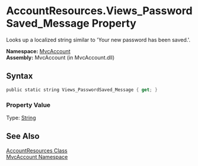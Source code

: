 AccountResources.Views_PasswordSaved_Message Property
=====================================================
Looks up a localized string similar to 'Your new password has been saved.'.

**Namespace:** [MvcAccount][1]  
**Assembly:** MvcAccount (in MvcAccount.dll)

Syntax
------

```csharp
public static string Views_PasswordSaved_Message { get; }
```

### Property Value
Type: [String][2]

See Also
--------
[AccountResources Class][3]  
[MvcAccount Namespace][1]  

[1]: ../README.md
[2]: http://msdn2.microsoft.com/en-us/library/s1wwdcbf
[3]: README.md